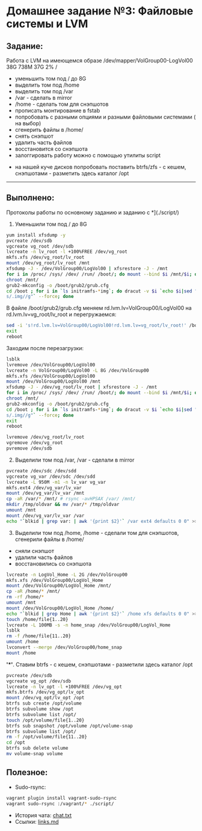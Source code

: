 # **Домашнее задание №3: Файловые системы и LVM**

## **Задание:**
Работа с LVM
на имеющемся образе
/dev/mapper/VolGroup00-LogVol00 38G 738M 37G 2% /

- уменьшить том под / до 8G
- выделить том под /home
- выделить том под /var
- /var - сделать в mirror
- /home - сделать том для снэпшотов
- прописать монтирование в fstab
- попробовать с разными опциями и разными файловыми системами ( на выбор)
- сгенерить файлы в /home/
- снять снэпшот
- удалить часть файлов
- восстановится со снэпшота
- залоггировать работу можно с помощью утилиты script

* на нашей куче дисков попробовать поставить btrfs/zfs - с кешем, снэпшотами - разметить здесь каталог /opt

---

## **Выполнено:**

Протоколы работы по основному заданию и заданию с *](./script/)

1. Уменьшили том под / до 8G
```bash
yum install xfsdump -y
pvcreate /dev/sdb
vgcreate vg_root /dev/sdb
lvcreate -n lv_root -l +100%FREE /dev/vg_root
mkfs.xfs /dev/vg_root/lv_root
mount /dev/vg_root/lv_root /mnt
xfsdump -J - /dev/VolGroup00/LogVol00 | xfsrestore -J - /mnt
for i in /proc/ /sys/ /dev/ /run/ /boot/; do mount --bind $i /mnt/$i; done
chroot /mnt/
grub2-mkconfig -o /boot/grub2/grub.cfg
cd /boot ; for i in `ls initramfs-*img`; do dracut -v $i `echo $i|sed "s/initramfs-//g;
s/.img//g"` --force; done
```

В файле /boot/grub2/grub.cfg меняем rd.lvm.lv=VolGroup00/LogVol00 на rd.lvm.lv=vg_root/lv_root и перегружаемся:
```bash
sed -i 's!rd.lvm.lv=VolGroup00/LogVol00!rd.lvm.lv=vg_root/lv_root!' /boot/grub2/grub.cfg
exit
reboot
```

Заходим после перезагрузки:
```bash
lsblk
lvremove /dev/VolGroup00/LogVol00
lvcreate -n VolGroup00/LogVol00 -L 8G /dev/VolGroup00
mkfs.xfs /dev/VolGroup00/LogVol00
mount /dev/VolGroup00/LogVol00 /mnt
xfsdump -J - /dev/vg_root/lv_root | xfsrestore -J - /mnt
for i in /proc/ /sys/ /dev/ /run/ /boot/; do mount --bind $i /mnt/$i; done
chroot /mnt/
grub2-mkconfig -o /boot/grub2/grub.cfg
cd /boot ; for i in `ls initramfs-*img`; do dracut -v $i `echo $i|sed "s/initramfs-//g;
s/.img//g"` --force; done
exit
reboot
```

```bash
lvremove /dev/vg_root/lv_root
vgremove /dev/vg_root
pvremove /dev/sdb
```

2. Выделили том под /var, /var - сделали в mirror
```bash
pvcreate /dev/sdc /dev/sdd
vgcreate vg_var /dev/sdc /dev/sdd
lvcreate -L 950M -m1 -n lv_var vg_var
mkfs.ext4 /dev/vg_var/lv_var
mount /dev/vg_var/lv_var /mnt
cp -aR /var/* /mnt/ # rsync -avHPSAX /var/ /mnt/
mkdir /tmp/oldvar && mv /var/* /tmp/oldvar
umount /mnt
mount /dev/vg_var/lv_var /var
echo "`blkid | grep var: | awk '{print $2}'` /var ext4 defaults 0 0" >> /etc/fstab

```

3. Выделили том под /home, /home - сделали том для снэпшотов, сгенерили файлы в /home/
- сняли снэпшот
- удалили часть файлов
- восстановились со снэпшота

```bash
lvcreate -n LogVol_Home -L 2G /dev/VolGroup00
mkfs.xfs /dev/VolGroup00/LogVol_Home
mount /dev/VolGroup00/LogVol_Home /mnt/
cp -aR /home/* /mnt/
rm -rf /home/*
umount /mnt
mount /dev/VolGroup00/LogVol_Home /home/
echo "`blkid | grep Home | awk '{print $2}'` /home xfs defaults 0 0" >> /etc/fstab
touch /home/file{1..20}
lvcreate -L 100MB -s -n home_snap /dev/VolGroup00/LogVol_Home
lsblk
rm -f /home/file{11..20}
umount /home
lvconvert --merge /dev/VolGroup00/home_snap
mount /home
```

**'*'**. Ставим btrfs - с кешем, снэпшотами - разметили здесь каталог /opt

```bash
pvcreate /dev/sdb
vgcreate vg_opt /dev/sdb
lvcreate -n lv_opt -l +100%FREE /dev/vg_opt
mkfs.btrfs /dev/vg_opt/lv_opt
mount /dev/vg_opt/lv_opt /opt
btrfs sub create /opt/volume
btrfs subvolume show /opt
btrfs subvolume list /opt/
touch /opt/volume/file{1..20}
btrfs sub snapshot /opt/volume /opt/volume-snap
btrfs subvolume list /opt/
rm -f /opt/volume/file{11..20}
cd /opt
btrfs sub delete volume
mv volume-snap volume
```


## **Полезное:**

- Sudo-rsync:
```Bash
vagrant plugin install vagrant-sudo-rsync
vagrant sudo-rsync :/vagrant/* ./script/
```
- История чата: [chat.txt](chat.txt)
- Ссылки: [links.md](links.md)
